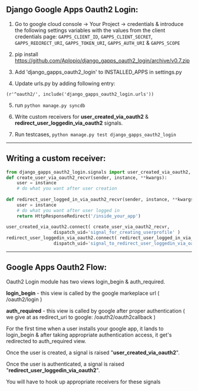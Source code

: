 Django Google Apps Oauth2 Login:
--------------------------------

1. Go to google cloud console -> Your Project -> credentials & introduce the following settings variables with the values from the client credentials page:
   `GAPPS_CLIENT_ID`,
   `GAPPS_CLIENT_SECRET`,
   `GAPPS_REDIRECT_URI`,
   `GAPPS_TOKEN_URI`,
   `GAPPS_AUTH_URI` &
   `GAPPS_SCOPE`

2. pip install https://github.com/Aplopio/django_gapps_oauth2_login/archive/v0.7.zip


3. Add 'django_gapps_oauth2_login' to INSTALLED_APPS in settings.py
 
4. Update urls.py by adding following entry: 

  `(r'^oauth2/', include('django_gapps_oauth2_login.urls'))`

5. run `python manage.py syncdb`

6. Write custom receivers for <b>user_created_via_oauth2</b> & <b>redirect_user_loggedin_via_oauth2</b> signals.

7. Run testcases, `python manage.py test django_gapps_oauth2_login`

-----------------------------------------------------
Writing a custom receiver:
--------------------------
```python
from django_gapps_oauth2_login.signals import user_created_via_oauth2, redirect_user_loggedin_via_oauth2
def create_user_via_oauth2_recvr(sender, instance, **kwargs):
    user = instance
    # do what you want after user creation      
   
def redirect_user_logged_in_via_oauth2_recvr(sender, instance, **kwargs):
    user = instance
    # do what you want after user logged in
    return HttpResponseRedirect('/inside_your_app')
   
user_created_via_oauth2.connect( create_user_via_oauth2_recvr, 
                  dispatch_uid='signal_for_creating_userprofile' )
redirect_user_loggedin_via_oauth2.connect( redirect_user_logged_in_via_oauth2_recvr,
                  dispatch_uid='signal_to_redirect_user_loggedin_via_oauth2' )
```
-----------------------------------------------------
Google Apps Oauth2 Flow:
------------------------
 
Oauth2 Login module has two views login_begin & auth_required.

<b>login_begin</b> - this view is called by the google markeplace url ( /oauth2/login )

<b>auth_required</b> - this view is called by google after proper authentication ( we give at as redirect_uri to google: /oauth2/oauth2callback )

For the first time when a user installs your google app, it lands to login_begin & after taking appropriate authentication access, it get's redirected to auth_required view.

Once the user is created, a signal is raised "<b>user_created_via_oauth2</b>".

Once the user is authenticated, a signal is raised "<b>redirect_user_loggedin_via_oauth2</b>".

You will have to hook up appropriate receivers for these signals





